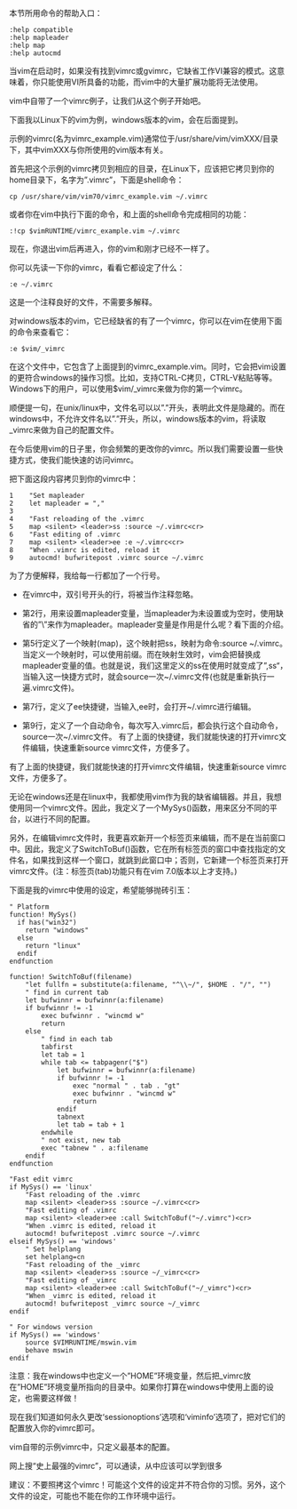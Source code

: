 本节所用命令的帮助入口：

```
:help compatible
:help mapleader
:help map
:help autocmd 
```

当vim在启动时，如果没有找到vimrc或gvimrc，它缺省工作VI兼容的模式。这意味着，你只能使用VI所具备的功能，而vim中的大量扩展功能将无法使用。

vim中自带了一个vimrc例子，让我们从这个例子开始吧。

下面我以Linux下的vim为例，windows版本的vim，会在后面提到。

示例的vimrc(名为vimrc_example.vim)通常位于/usr/share/vim/vimXXX/目录下，其中vimXXX与你所使用的vim版本有关。

首先把这个示例的vimrc拷贝到相应的目录，在Linux下，应该把它拷贝到你的home目录下，名字为”.vimrc”，下面是shell命令：

```
cp /usr/share/vim/vim70/vimrc_example.vim ~/.vimrc 
```

或者你在vim中执行下面的命令，和上面的shell命令完成相同的功能：

```
:!cp $vimRUNTIME/vimrc_example.vim ~/.vimrc 
```
现在，你退出vim后再进入，你的vim和刚才已经不一样了。

你可以先读一下你的vimrc，看看它都设定了什么：

```
:e ~/.vimrc 
```

这是一个注释良好的文件，不需要多解释。

对windows版本的vim，它已经缺省的有了一个vimrc，你可以在vim在使用下面的命令来查看它：

```
:e $vim/_vimrc 
```

在这个文件中，它包含了上面提到的vimrc\_example.vim。同时，它会把vim设置的更符合windows的操作习惯。比如，支持CTRL-C拷贝，CTRL-V粘贴等等。Windows下的用户，可以使用$vim/\_vimrc来做为你的第一个vimrc。

顺便提一句，在unix/linux中，文件名可以以”.”开头，表明此文件是隐藏的。而在windows中，不允许文件名以”.”开头，所以，windows版本的vim，将读取_vimrc来做为自己的配置文件。

在今后使用vim的日子里，你会频繁的更改你的vimrc。所以我们需要设置一些快捷方式，使我们能快速的访问vimrc。

把下面这段内容拷贝到你的vimrc中：

```
1    "Set mapleader
2    let mapleader = ","
3
4    "Fast reloading of the .vimrc
5    map <silent> <leader>ss :source ~/.vimrc<cr>
6    "Fast editing of .vimrc
7    map <silent> <leader>ee :e ~/.vimrc<cr>
8    "When .vimrc is edited, reload it
9    autocmd! bufwritepost .vimrc source ~/.vimrc 
```

为了方便解释，我给每一行都加了一个行号。

- 在vimrc中，双引号开头的行，将被当作注释忽略。

- 第2行，用来设置mapleader变量，当mapleader为未设置或为空时，使用缺省的”\”来作为mapleader。mapleader变量是作用是什么呢？看下面的介绍。

- 第5行定义了一个映射(map)，这个映射把<leader>ss，映射为命令:source \~/.vimrc<cr>。当定义一个映射时，可以使用<leader>前缀。而在映射生效时，vim会把<leader>替换成mapleader变量的值。也就是说，我们这里定义的<leader>ss在使用时就变成了”,ss“，当输入这一快捷方式时，就会source一次\~/.vimrc文件(也就是重新执行一遍.vimrc文件)。

- 第7行，定义了<leader>ee快捷键，当输入,ee时，会打开~/.vimrc进行编辑。

- 第9行，定义了一个自动命令，每次写入.vimrc后，都会执行这个自动命令，source一次\~/.vimrc文件。
有了上面的快捷键，我们就能快速的打开vimrc文件编辑，快速重新source vimrc文件，方便多了。

有了上面的快捷键，我们就能快速的打开vimrc文件编辑，快速重新source vimrc文件，方便多了。

无论在windows还是在linux中，我都使用vim作为我的缺省编辑器。并且，我想使用同一个vimrc文件。因此，我定义了一个MySys()函数，用来区分不同的平台，以进行不同的配置。

另外，在编辑vimrc文件时，我更喜欢新开一个标签页来编辑，而不是在当前窗口中。因此，我定义了SwitchToBuf()函数，它在所有标签页的窗口中查找指定的文件名，如果找到这样一个窗口，就跳到此窗口中；否则，它新建一个标签页来打开vimrc文件。(注：标签页(tab)功能只有在vim 7.0版本以上才支持。)

下面是我的vimrc中使用的设定，希望能够抛砖引玉：

```
" Platform
function! MySys()
  if has("win32")
    return "windows"
  else
    return "linux"
  endif
endfunction

function! SwitchToBuf(filename)
    "let fullfn = substitute(a:filename, "^\\~/", $HOME . "/", "")
    " find in current tab
    let bufwinnr = bufwinnr(a:filename)
    if bufwinnr != -1
        exec bufwinnr . "wincmd w"
        return
    else
        " find in each tab
        tabfirst
        let tab = 1
        while tab <= tabpagenr("$")
            let bufwinnr = bufwinnr(a:filename)
            if bufwinnr != -1
                exec "normal " . tab . "gt"
                exec bufwinnr . "wincmd w"
                return
            endif
            tabnext
            let tab = tab + 1
        endwhile
        " not exist, new tab
        exec "tabnew " . a:filename
    endif
endfunction

"Fast edit vimrc
if MySys() == 'linux'
    "Fast reloading of the .vimrc
    map <silent> <leader>ss :source ~/.vimrc<cr>
    "Fast editing of .vimrc
    map <silent> <leader>ee :call SwitchToBuf("~/.vimrc")<cr>
    "When .vimrc is edited, reload it
    autocmd! bufwritepost .vimrc source ~/.vimrc
elseif MySys() == 'windows'
    " Set helplang
    set helplang=cn
    "Fast reloading of the _vimrc
    map <silent> <leader>ss :source ~/_vimrc<cr>
    "Fast editing of _vimrc
    map <silent> <leader>ee :call SwitchToBuf("~/_vimrc")<cr>
    "When _vimrc is edited, reload it
    autocmd! bufwritepost _vimrc source ~/_vimrc
endif

" For windows version
if MySys() == 'windows'
    source $VIMRUNTIME/mswin.vim
    behave mswin
endif 
```

注意：我在windows中也定义一个”HOME”环境变量，然后把_vimrc放在”HOME”环境变量所指向的目录中。如果你打算在windows中使用上面的设定，也需要这样做！

现在我们知道如何永久更改‘sessionoptions’选项和‘viminfo’选项了，把对它们的配置放入你的vimrc即可。

vim自带的示例vimrc中，只定义最基本的配置。

网上搜“史上最强的vimrc”，可以通读，从中应该可以学到很多

建议：不要照拷这个vimrc！可能这个文件的设定并不符合你的习惯。另外，这个文件的设定，可能也不能在你的工作环境中运行。